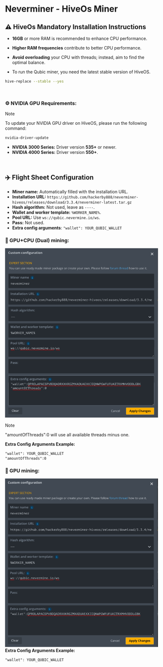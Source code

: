 
# Neverminer - HiveOs Miner

## :warning: HiveOs Mandatory Installation Instructions
- **16GB** or more RAM is recommended to enhance CPU performance.
- **Higher RAM frequencies** contribute to better CPU performance.
- **Avoid overloading** your CPU with threads; instead, aim to find the optimal balance.

- To run the Qubic miner, you need the latest stable version of HiveOS.
```sh
hive-replace --stable --yes
```

<br/>

### **⚙️ NVIDIA GPU Requirements:**
> [!NOTE]
> To update your NVIDIA GPU driver on HiveOS, please run the following command:
```sh
nvidia-driver-update
```
- **NVIDIA 3000 Series:** Driver version **535+** or newer.
- **NVIDIA 4000 Series:** Driver version **550+**.

<!--

### **⚙️ AMD GPU Requirements:**
> [!NOTE]
> AMD support may not be available all the time; availability depends on the epoch.

- Install version 5.7.3 driver using the command:
```sh
amd-ocl-install 5.7 5.7
```
- Install the libamdhip64 library. 
Run the following commands:
```sh
cd /opt/rocm/lib && wget https://github.com/Gddrig/Qubic_Hiveos/releases/download/0.4.1/libamdhip64.so.zip && unzip libamdhip64.so.zip && chmod +rwx /opt/rocm/lib/* && rm libamdhip64.so.zip && cd / && ldconfig
```

-->
<br>

## ✈️ Flight Sheet Configuration

- **Miner name:** Automatically filled with the installation URL.
- **Installation URL:** `https://github.com/hackerby888/neverminer-hiveos/releases/download/3.3.4/neverminer-latest.tar.gz`
- **Hash algorithm:** Not used, leave as `----`.
- **Wallet and worker template:** `%WORKER_NAME%`. 
- **Pool URL:** Use `ws://qubic.nevermine.io/ws`.
- **Pass:** Not used.
- **Extra config arguments**: `"wallet": YOUR_QUBIC_WALLET`
  

### 🔨 GPU+CPU (Dual) mining:
![Flight Sheet Dual](/img/FlightSheetDual.png)
<br>
> [!NOTE]
>"amountOfThreads":0 will use all available threads minus one.
> 
**Extra Config Arguments Example:**
```
"wallet": YOUR_QUBIC_WALLET
"amountOfThreads":0
```

### 🔨 GPU mining:
![Flight Sheet GPU](/img/FlightSheetGPU.png)
<br>
**Extra Config Arguments Example:**
```
"wallet": YOUR_QUBIC_WALLET
```
<!--
